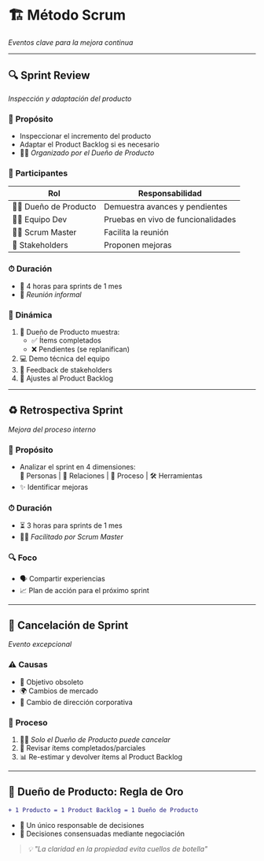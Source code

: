 # 🏗 **Método Scrum**  
*Eventos clave para la mejora continua*

---

## 🔍 **Sprint Review**  
*Inspección y adaptación del producto*

### 🎯 **Propósito**  
- Inspeccionar el incremento del producto  
- Adaptar el Product Backlog si es necesario  
- 🧑‍💼 *Organizado por el Dueño de Producto*

### 👥 **Participantes**  
| Rol | Responsabilidad |
|------|----------------|
| 🧑‍💼 Dueño de Producto | Demuestra avances y pendientes |
| 👨‍💻 Equipo Dev | Pruebas en vivo de funcionalidades |
| 🧙‍♂️ Scrum Master | Facilita la reunión |
| 🤝 Stakeholders | Proponen mejoras |

### ⏱ **Duración**  
- 📅 4 horas para sprints de 1 mes  
- 💼 *Reunión informal*  

### 📌 **Dinámica**  
1. 🎤 Dueño de Producto muestra:  
   - ✅ Ítems completados  
   - ❌ Pendientes (se replanifican)  
2. 💻 Demo técnica del equipo  
3. 👐 Feedback de stakeholders  
4. 🔄 Ajustes al Product Backlog  

---

## ♻️ **Retrospectiva Sprint**  
*Mejora del proceso interno*

### 🎯 **Propósito**  
- Analizar el sprint en 4 dimensiones:  
  👥 Personas | 🤝 Relaciones | 🔄 Proceso | 🛠 Herramientas  
- ✨ Identificar mejoras  

### ⏱ **Duración**  
- ⏳ 3 horas para sprints de 1 mes  
- 🧙‍♂️ *Facilitado por Scrum Master*  

### 🔍 **Foco**  
- 🗣 Compartir experiencias  
- 📈 Plan de acción para el próximo sprint  

---

## 🚨 **Cancelación de Sprint**  
*Evento excepcional*

### ⚠️ **Causas**  
- 🎯 Objetivo obsoleto  
- 🌍 Cambios de mercado  
- 🏢 Cambio de dirección corporativa  

### 🛑 **Proceso**  
1. 🧑‍💼 *Solo el Dueño de Producto puede cancelar*  
2. 🔄 Revisar ítems completados/parciales  
3. 📊 Re-estimar y devolver ítems al Product Backlog  

---

## 👑 **Dueño de Producto: Regla de Oro**  
```diff
+ 1 Producto = 1 Product Backlog = 1 Dueño de Producto
```

- 🎯 Un único responsable de decisiones
- 🤝 Decisiones consensuadas mediante negociación

> *💡 "La claridad en la propiedad evita cuellos de botella"*
